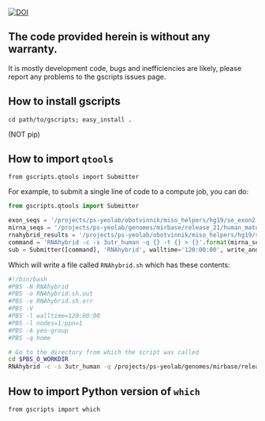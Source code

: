 [![DOI](https://zenodo.org/badge/6604/YeoLab/gscripts.png)](http://dx.doi.org/10.5281/zenodo.12229)
## The code provided herein is without any warranty. 

It is mostly development code, bugs and inefficiencies are likely, please report any problems to the gscripts issues page.

## How to install gscripts

```
cd path/to/gscripts; easy_install . 
```
(NOT pip)

## How to import `qtools`

```
from gscripts.qtools import Submitter
```

For example, to submit a single line of code to a compute job, you can do:

```python
from gscripts.qtools import Submitter

exon_seqs = '/projects/ps-yeolab/obotvinnik/miso_helpers/hg19/se_exon2.fasta'
mirna_seqs = '/projects/ps-yeolab/genomes/mirbase/release_21/human_mature_17bp.fa'
rnahybrid_results = '/projects/ps-yeolab/obotvinnik/miso_helpers/hg19/se_exon2_RNAhybrid_mirbase_human_mature_17bp.txt'
command = 'RNAhybrid -c -s 3utr_human -q {} -t {} > {}'.format(mirna_seqs, exon_seqs, rnahybrid_results)
sub = Submitter([command], 'RNAhybrid', walltime='120:00:00', write_and_submit=True, nodes=1, ppn=1)
```

Which will write a file called `RNAhybrid.sh` which has these contents:

```bash
#!/bin/bash
#PBS -N RNAhybrid
#PBS -o RNAhybrid.sh.out
#PBS -e RNAhybrid.sh.err
#PBS -V
#PBS -l walltime=120:00:00
#PBS -l nodes=1:ppn=1
#PBS -A yeo-group
#PBS -q home

# Go to the directory from which the script was called
cd $PBS_O_WORKDIR
RNAhybrid -c -s 3utr_human -q /projects/ps-yeolab/genomes/mirbase/release_21/human_mature_17bp.fa -t /projects/ps-yeolab/obotvinnik/miso_helpers/hg19/se_exon2.fasta > /projects/ps-yeolab/obotvinnik/miso_helpers/hg19/se_exon2_RNAhybrid_mirbase_human_mature_17bp.txt
```

## How to import Python version of `which`

```
from gscripts import which
```
